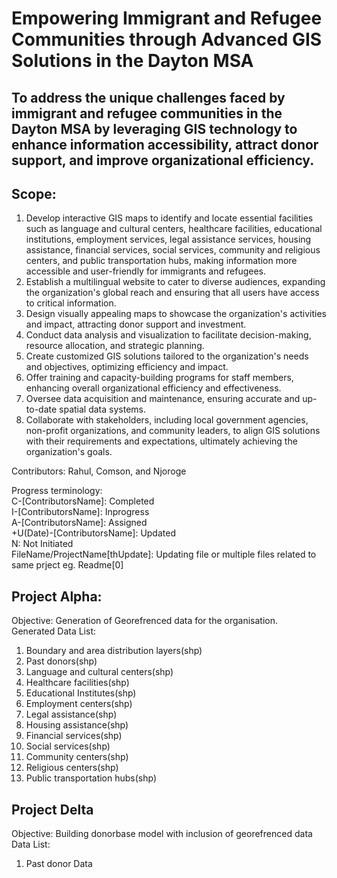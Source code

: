 # Empowering Immigrant and Refugee Communities through Advanced GIS Solutions in the Dayton MSA

## To address the unique challenges faced by immigrant and refugee communities in the Dayton MSA by leveraging GIS technology to enhance information accessibility, attract donor support, and improve organizational efficiency.

## Scope:
1.	Develop interactive GIS maps to identify and locate essential facilities such as language and cultural centers, healthcare facilities, educational institutions, employment services, legal assistance services, housing assistance, financial services, social services, community and religious centers, and public transportation hubs, making information more accessible and user-friendly for immigrants and refugees.
2.	Establish a multilingual website to cater to diverse audiences, expanding the organization's global reach and ensuring that all users have access to critical information.
3.	Design visually appealing maps to showcase the organization's activities and impact, attracting donor support and investment.
4.	Conduct data analysis and visualization to facilitate decision-making, resource allocation, and strategic planning.
5.	Create customized GIS solutions tailored to the organization's needs and objectives, optimizing efficiency and impact.
6.	Offer training and capacity-building programs for staff members, enhancing overall organizational efficiency and effectiveness.
7.	Oversee data acquisition and maintenance, ensuring accurate and up-to-date spatial data systems.
8.	Collaborate with stakeholders, including local government agencies, non-profit organizations, and community leaders, to align GIS solutions with their requirements and expectations, ultimately achieving the organization's goals.

Contributors: Rahul, Comson, and Njoroge

Progress terminology:<br>
                    C-[ContributorsName]: Completed<br>
                    I-[ContributorsName]: Inprogress<br>
                    A-[ContributorsName]: Assigned<br>
                    +U(Date)-[ContributorsName]: Updated<br>
                    N: Not Initiated<br>
                    FileName/ProjectName[thUpdate]: Updating file or multiple files related to same prject eg. Readme[0]
## Project Alpha:
Objective: Generation of Georefrenced data for the organisation.<br>
Generated Data List:
1. Boundary and area distribution layers(shp)
2. Past donors(shp)
3. Language and cultural centers(shp)
4. Healthcare facilities(shp)
5. Educational Institutes(shp)
6. Employment centers(shp)
7. Legal assistance(shp)
8. Housing assistance(shp)
9. Financial services(shp)
10. Social services(shp)
11. Community centers(shp)
12. Religious centers(shp)
13. Public transportation hubs(shp)

## Project Delta
Objective: Building donorbase model with inclusion of georefrenced data
Data List:
1. Past donor Data

